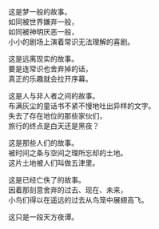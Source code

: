 这是梦一般的故事。  
如同被世界嫌弃一般，  
如同被神明厌恶一般，  
小小的剧场上演着常识无法理解的喜剧。

这是远离现实的故事。  
要是连常识也舍弃掉的话，  
真正的乐趣就会拉开序幕。

这是人与非人者之间的故事。  
布满灰尘的童话书不紧不慢地吐出异样的文字。  
失去了存在地位的那些家伙们，  
旅行的终点是白天还是黑夜？

这是那些人们的故事。  
被时间之条与空间之理所忘却的土地。  
这片土地被人们叫做五津里。

这是已经亡佚了的故事。  
因着那刻意舍弃的过去、现在、未来，  
小鸟们得以在遥远的过去从鸟笼中展翅高飞。

这只是一段天方夜谭。
